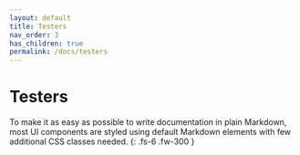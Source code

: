 ```yaml
---
layout: default
title: Testers
nav_order: 3
has_children: true
permalink: /docs/testers
---
```


# Testers

To make it as easy as possible to write documentation in plain Markdown, most UI components are styled using default Markdown elements with few additional CSS classes needed.
{: .fs-6 .fw-300 }
